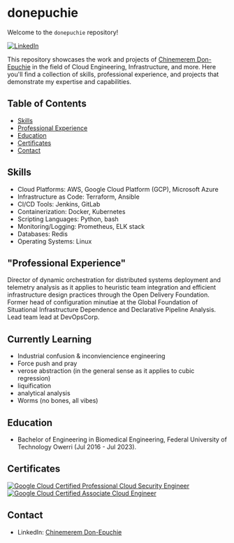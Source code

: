 # donepuchie

Welcome to the `donepuchie` repository!

[![LinkedIn](https://img.shields.io/badge/LinkedIn-Connect-blue.svg)](https://www.linkedin.com/in/don-epuchie/)

This repository showcases the work and projects of [Chinemerem Don-Epuchie](https://www.linkedin.com/in/cos-ibe/) in the field of Cloud Engineering, Infrastructure, and more. Here you'll find a collection of skills, professional experience, and projects that demonstrate my expertise and capabilities.

## Table of Contents

- [Skills](#skills)
- [Professional Experience](#professional-experience)
- [Education](#education)
- [Certificates](#certificates)
- [Contact](#contact)

## Skills

- Cloud Platforms: AWS, Google Cloud Platform (GCP), Microsoft Azure
- Infrastructure as Code: Terraform, Ansible
- CI/CD Tools: Jenkins, GitLab
- Containerization: Docker, Kubernetes
- Scripting Languages: Python, bash
- Monitoring/Logging: Prometheus, ELK stack
- Databases: Redis
- Operating Systems: Linux


## "Professional Experience"

Director of dynamic orchestration for distributed systems deployment and telemetry analysis as it applies to heuristic team integration and efficient infrastructure design practices through the Open Delivery Foundation. Former head of configuration minutiae at the Global Foundation of Situational Infrastructure Dependence and Declarative Pipeline Analysis.
Lead team lead at DevOpsCorp.

## Currently Learning

- Industrial confusion & inconviencience engineering
- Force push and pray
- verose abstraction (in the general sense as it applies to cubic regression)
- liquification
- analytical analysis
- Worms (no bones, all vibes)

## Education

- Bachelor of Engineering in Biomedical Engineering, Federal University of Technology Owerri (Jul 2016 - Jul 2023).


## Certificates

[![Google Cloud Certified Professional Cloud Security Engineer](https://img.shields.io/badge/-GCP%20Security%20Engineer-orange)](https://www.credly.com/badges/d4198963-a740-4b12-b970-63c8512e4f1f)
[![Google Cloud Certified Associate Cloud Engineer](https://img.shields.io/badge/-GCP%20Cloud%20Engineer-yellow)](https://www.credly.com/badges/fc62dc4f-cc40-4af7-aec0-bc7243c64333)


## Contact

- LinkedIn: [Chinemerem Don-Epuchie](https://www.linkedin.com/in/don-epuchie/)
